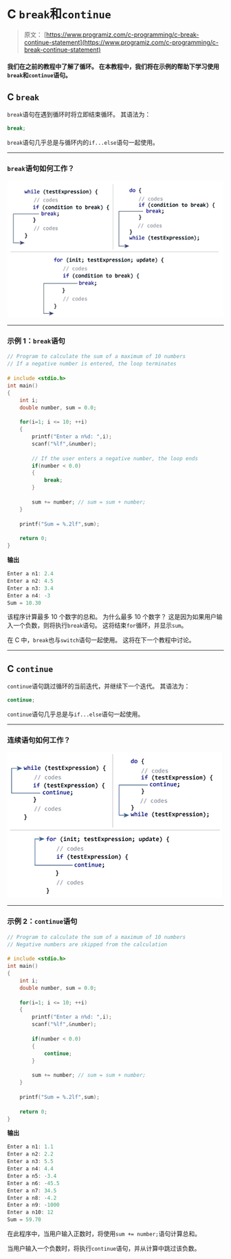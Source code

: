 # C `break`和`continue`

> 原文： [https://www.programiz.com/c-programming/c-break-continue-statement](https://www.programiz.com/c-programming/c-break-continue-statement)

#### 我们在之前的教程中了解了循环。 在本教程中，我们将在示例的帮助下学习使用`break`和`continue`语句。

## C `break`

`break`语句在遇到循环时将立即结束循环。 其语法为：

```c
break;
```

`break`语句几乎总是与循环内的`if...else`语句一起使用。

* * *

### `break`语句如何工作？

![Working of break statement](img/41d5f79fd28eedd20e3f56d5f7ca883d.png)

* * *

### 示例 1：`break`语句

```c
// Program to calculate the sum of a maximum of 10 numbers
// If a negative number is entered, the loop terminates

# include <stdio.h>
int main()
{
    int i;
    double number, sum = 0.0;

    for(i=1; i <= 10; ++i)
    {
        printf("Enter a n%d: ",i);
        scanf("%lf",&number);

        // If the user enters a negative number, the loop ends
        if(number < 0.0)
        {
            break;
        }

        sum += number; // sum = sum + number;
    }

    printf("Sum = %.2lf",sum);

    return 0;
}
```

**输出**

```c
Enter a n1: 2.4
Enter a n2: 4.5
Enter a n3: 3.4
Enter a n4: -3
Sum = 10.30
```

该程序计算最多 10 个数字的总和。 为什么最多 10 个数字？ 这是因为如果用户输入一个负数，则将执行`break`语句。 这将结束`for`循环，并显示`sum`。

在 C 中，`break`也与`switch`语句一起使用。 这将在下一个教程中讨论。

* * *

## C `continue`

`continue`语句跳过循环的当前迭代，并继续下一个迭代。 其语法为：

```c
continue;
```

`continue`语句几乎总是与`if...else`语句一起使用。

* * *

### 连续语句如何工作？

![Working of continue statement in C programming](img/e08f9a7539b395e7f072ff699b25152c.png)

* * *

### 示例 2：`continue`语句

```c
// Program to calculate the sum of a maximum of 10 numbers
// Negative numbers are skipped from the calculation

# include <stdio.h>
int main()
{
    int i;
    double number, sum = 0.0;

    for(i=1; i <= 10; ++i)
    {
        printf("Enter a n%d: ",i);
        scanf("%lf",&number);

        if(number < 0.0)
        {
            continue;
        }

        sum += number; // sum = sum + number;
    }

    printf("Sum = %.2lf",sum);

    return 0;
}
```

**输出**

```c
Enter a n1: 1.1
Enter a n2: 2.2
Enter a n3: 5.5
Enter a n4: 4.4
Enter a n5: -3.4
Enter a n6: -45.5
Enter a n7: 34.5
Enter a n8: -4.2
Enter a n9: -1000
Enter a n10: 12
Sum = 59.70
```

在此程序中，当用户输入正数时，将使用`sum += number;`语句计算总和。

当用户输入一个负数时，将执行`continue`语句，并从计算中跳过该负数。